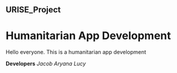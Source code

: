 ## URISE_Project
# Humanitarian App Development
Hello everyone. This is a humanitarian app development



__Developers__
*Jacob*
*Aryana*
*Lucy*
